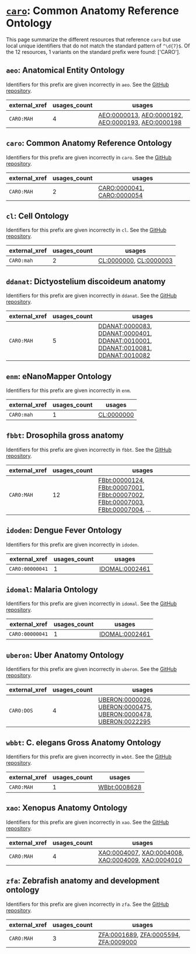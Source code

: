 # [`caro`](https://bioregistry.io/caro): Common Anatomy Reference Ontology

This page summarize the different resources that reference `caro`
but use local unique identifiers that do not match the standard pattern of
`^\d{7}$`. Of the 12 resources,
1 variants on the standard prefix were found: ['CARO'].

## `aeo`: Anatomical Entity Ontology

Identifiers for this prefix are given incorrectly in `aeo`. See the [GitHub repository](https://github.com/obophenotype/human-developmental-anatomy-ontology).

| external_xref   |   usages_count | usages                                                                                                                                                                                                                                     |
|-----------------|----------------|--------------------------------------------------------------------------------------------------------------------------------------------------------------------------------------------------------------------------------------------|
| `CARO:MAH`      |              4 | [AEO:0000013](http://purl.obolibrary.org/obo/AEO_0000013), [AEO:0000192](http://purl.obolibrary.org/obo/AEO_0000192), [AEO:0000193](http://purl.obolibrary.org/obo/AEO_0000193), [AEO:0000198](http://purl.obolibrary.org/obo/AEO_0000198) |

## `caro`: Common Anatomy Reference Ontology

Identifiers for this prefix are given incorrectly in `caro`. See the [GitHub repository](https://github.com/obophenotype/caro).

| external_xref   |   usages_count | usages                                                                                                                   |
|-----------------|----------------|--------------------------------------------------------------------------------------------------------------------------|
| `CARO:MAH`      |              2 | [CARO:0000041](http://purl.obolibrary.org/obo/CARO_0000041), [CARO:0000054](http://purl.obolibrary.org/obo/CARO_0000054) |

## `cl`: Cell Ontology

Identifiers for this prefix are given incorrectly in `cl`. See the [GitHub repository](https://github.com/obophenotype/cell-ontology).

| external_xref   |   usages_count | usages                                                                                                           |
|-----------------|----------------|------------------------------------------------------------------------------------------------------------------|
| `CARO:mah`      |              2 | [CL:0000000](http://purl.obolibrary.org/obo/CL_0000000), [CL:0000003](http://purl.obolibrary.org/obo/CL_0000003) |

## `ddanat`: Dictyostelium discoideum anatomy

Identifiers for this prefix are given incorrectly in `ddanat`. See the [GitHub repository](https://github.com/dictyBase/migration-data).

| external_xref   |   usages_count | usages                                                                                                                                                                                                                                                                                                                              |
|-----------------|----------------|-------------------------------------------------------------------------------------------------------------------------------------------------------------------------------------------------------------------------------------------------------------------------------------------------------------------------------------|
| `CARO:MAH`      |              5 | [DDANAT:0000083](http://purl.obolibrary.org/obo/DDANAT_0000083), [DDANAT:0000401](http://purl.obolibrary.org/obo/DDANAT_0000401), [DDANAT:0010001](http://purl.obolibrary.org/obo/DDANAT_0010001), [DDANAT:0010081](http://purl.obolibrary.org/obo/DDANAT_0010081), [DDANAT:0010082](http://purl.obolibrary.org/obo/DDANAT_0010082) |

## `enm`: eNanoMapper Ontology

Identifiers for this prefix are given incorrectly in `enm`.

| external_xref   |   usages_count | usages                                                  |
|-----------------|----------------|---------------------------------------------------------|
| `CARO:mah`      |              1 | [CL:0000000](http://purl.obolibrary.org/obo/CL_0000000) |

## `fbbt`: Drosophila gross anatomy

Identifiers for this prefix are given incorrectly in `fbbt`. See the [GitHub repository](https://github.com/FlyBase/drosophila-anatomy-developmental-ontology).

| external_xref   |   usages_count | usages                                                                                                                                                                                                                                                                                                                         |
|-----------------|----------------|--------------------------------------------------------------------------------------------------------------------------------------------------------------------------------------------------------------------------------------------------------------------------------------------------------------------------------|
| `CARO:MAH`      |             12 | [FBbt:00000124](http://purl.obolibrary.org/obo/FBbt_00000124), [FBbt:00007001](http://purl.obolibrary.org/obo/FBbt_00007001), [FBbt:00007002](http://purl.obolibrary.org/obo/FBbt_00007002), [FBbt:00007003](http://purl.obolibrary.org/obo/FBbt_00007003), [FBbt:00007004](http://purl.obolibrary.org/obo/FBbt_00007004), ... |

## `idoden`: Dengue Fever Ontology

Identifiers for this prefix are given incorrectly in `idoden`.

| external_xref   |   usages_count | usages                                                          |
|-----------------|----------------|-----------------------------------------------------------------|
| `CARO:00000041` |              1 | [IDOMAL:0002461](http://purl.obolibrary.org/obo/IDOMAL_0002461) |

## `idomal`: Malaria Ontology

Identifiers for this prefix are given incorrectly in `idomal`. See the [GitHub repository](https://github.com/VEuPathDB-ontology/IDOMAL).

| external_xref   |   usages_count | usages                                                          |
|-----------------|----------------|-----------------------------------------------------------------|
| `CARO:00000041` |              1 | [IDOMAL:0002461](http://purl.obolibrary.org/obo/IDOMAL_0002461) |

## `uberon`: Uber Anatomy Ontology

Identifiers for this prefix are given incorrectly in `uberon`. See the [GitHub repository](https://github.com/obophenotype/uberon).

| external_xref   |   usages_count | usages                                                                                                                                                                                                                                                             |
|-----------------|----------------|--------------------------------------------------------------------------------------------------------------------------------------------------------------------------------------------------------------------------------------------------------------------|
| `CARO:DOS`      |              4 | [UBERON:0000026](http://purl.obolibrary.org/obo/UBERON_0000026), [UBERON:0000475](http://purl.obolibrary.org/obo/UBERON_0000475), [UBERON:0000478](http://purl.obolibrary.org/obo/UBERON_0000478), [UBERON:0022295](http://purl.obolibrary.org/obo/UBERON_0022295) |

## `wbbt`: C. elegans Gross Anatomy Ontology

Identifiers for this prefix are given incorrectly in `wbbt`. See the [GitHub repository](https://github.com/obophenotype/c-elegans-gross-anatomy-ontology).

| external_xref   |   usages_count | usages                                                      |
|-----------------|----------------|-------------------------------------------------------------|
| `CARO:MAH`      |              1 | [WBbt:0008628](http://purl.obolibrary.org/obo/WBbt_0008628) |

## `xao`: Xenopus Anatomy Ontology

Identifiers for this prefix are given incorrectly in `xao`. See the [GitHub repository](https://github.com/xenopus-anatomy/xao).

| external_xref   |   usages_count | usages                                                                                                                                                                                                                                     |
|-----------------|----------------|--------------------------------------------------------------------------------------------------------------------------------------------------------------------------------------------------------------------------------------------|
| `CARO:MAH`      |              4 | [XAO:0004007](http://purl.obolibrary.org/obo/XAO_0004007), [XAO:0004008](http://purl.obolibrary.org/obo/XAO_0004008), [XAO:0004009](http://purl.obolibrary.org/obo/XAO_0004009), [XAO:0004010](http://purl.obolibrary.org/obo/XAO_0004010) |

## `zfa`: Zebrafish anatomy and development ontology

Identifiers for this prefix are given incorrectly in `zfa`. See the [GitHub repository](https://github.com/cerivs/zebrafish-anatomical-ontology).

| external_xref   |   usages_count | usages                                                                                                                                                                          |
|-----------------|----------------|---------------------------------------------------------------------------------------------------------------------------------------------------------------------------------|
| `CARO:MAH`      |              3 | [ZFA:0001689](http://purl.obolibrary.org/obo/ZFA_0001689), [ZFA:0005594](http://purl.obolibrary.org/obo/ZFA_0005594), [ZFA:0009000](http://purl.obolibrary.org/obo/ZFA_0009000) |

